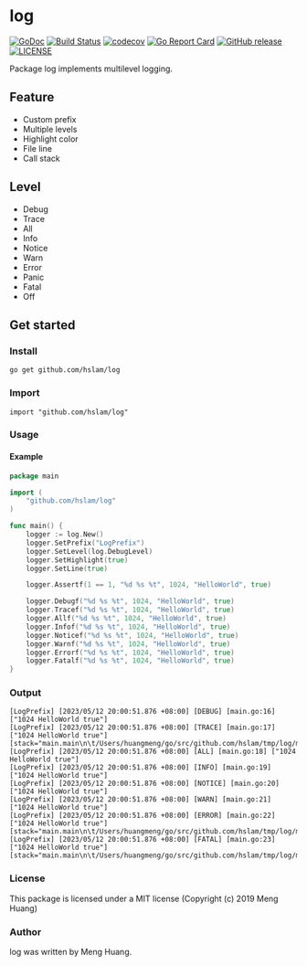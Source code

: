 # log
[![GoDoc](https://godoc.org/github.com/hslam/log?status.svg)](https://godoc.org/github.com/hslam/log)
[![Build Status](https://github.com/hslam/log/workflows/build/badge.svg)](https://github.com/hslam/log/actions)
[![codecov](https://codecov.io/gh/hslam/log/branch/master/graph/badge.svg)](https://codecov.io/gh/hslam/log)
[![Go Report Card](https://goreportcard.com/badge/github.com/hslam/log?v=7e100)](https://goreportcard.com/report/github.com/hslam/log)
[![GitHub release](https://img.shields.io/github/release/hslam/log.svg)](https://github.com/hslam/log/releases/latest)
[![LICENSE](https://img.shields.io/github/license/hslam/log.svg?style=flat-square)](https://github.com/hslam/log/blob/master/LICENSE)

Package log implements multilevel logging.

## Feature
* Custom prefix
* Multiple levels
* Highlight color
* File line
* Call stack

## Level
* Debug
* Trace
* All
* Info
* Notice
* Warn
* Error
* Panic
* Fatal
* Off

## Get started

### Install
```
go get github.com/hslam/log
```
### Import
```
import "github.com/hslam/log"
```
### Usage
#### Example
```go
package main

import (
	"github.com/hslam/log"
)

func main() {
	logger := log.New()
	logger.SetPrefix("LogPrefix")
	logger.SetLevel(log.DebugLevel)
	logger.SetHighlight(true)
	logger.SetLine(true)

	logger.Assertf(1 == 1, "%d %s %t", 1024, "HelloWorld", true)

	logger.Debugf("%d %s %t", 1024, "HelloWorld", true)
	logger.Tracef("%d %s %t", 1024, "HelloWorld", true)
	logger.Allf("%d %s %t", 1024, "HelloWorld", true)
	logger.Infof("%d %s %t", 1024, "HelloWorld", true)
	logger.Noticef("%d %s %t", 1024, "HelloWorld", true)
	logger.Warnf("%d %s %t", 1024, "HelloWorld", true)
	logger.Errorf("%d %s %t", 1024, "HelloWorld", true)
	logger.Fatalf("%d %s %t", 1024, "HelloWorld", true)
}
```

### Output
```
[LogPrefix] [2023/05/12 20:00:51.876 +08:00] [DEBUG] [main.go:16] ["1024 HelloWorld true"]
[LogPrefix] [2023/05/12 20:00:51.876 +08:00] [TRACE] [main.go:17] ["1024 HelloWorld true"] [stack="main.main\n\t/Users/huangmeng/go/src/github.com/hslam/tmp/log/main.go:17\nruntime.main\n\t/usr/local/go/src/runtime/proc.go:250"]
[LogPrefix] [2023/05/12 20:00:51.876 +08:00] [ALL] [main.go:18] ["1024 HelloWorld true"]
[LogPrefix] [2023/05/12 20:00:51.876 +08:00] [INFO] [main.go:19] ["1024 HelloWorld true"]
[LogPrefix] [2023/05/12 20:00:51.876 +08:00] [NOTICE] [main.go:20] ["1024 HelloWorld true"]
[LogPrefix] [2023/05/12 20:00:51.876 +08:00] [WARN] [main.go:21] ["1024 HelloWorld true"]
[LogPrefix] [2023/05/12 20:00:51.876 +08:00] [ERROR] [main.go:22] ["1024 HelloWorld true"] [stack="main.main\n\t/Users/huangmeng/go/src/github.com/hslam/tmp/log/main.go:22\nruntime.main\n\t/usr/local/go/src/runtime/proc.go:250"]
[LogPrefix] [2023/05/12 20:00:51.876 +08:00] [FATAL] [main.go:23] ["1024 HelloWorld true"] [stack="main.main\n\t/Users/huangmeng/go/src/github.com/hslam/tmp/log/main.go:23\nruntime.main\n\t/usr/local/go/src/runtime/proc.go:250"]
```

### License
This package is licensed under a MIT license (Copyright (c) 2019 Meng Huang)

### Author
log was written by Meng Huang.
